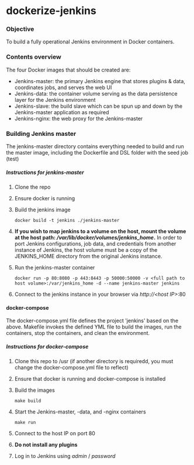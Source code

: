 # dockerize-jenkins

### Objective
To build a  fully operational Jenkins environment in Docker containers.

### Contents overview
The four Docker images that should be created are:
  - Jenkins-master: the primary Jenkins engine that stores plugins & data, coordinates jobs, and serves the web UI
  - Jenkins-data: the container volume serving as the data persistence layer for the Jenkins environment
  - Jenkins-slave: the build slave which can be spun up and down by the Jenkins-master application as required
  - Jenkins-nginx: the web proxy for the Jenkins-master
  
  
  ### Building Jenkins master
  The jenkins-master directory contains everything needed to build and run the master image, including the Dockerfile and DSL folder with the seed job (test)
  
  ##### Instructions for jenkins-master
   1. Clone the repo
   2. Ensure docker is running
   3. Build the jenkins image
   
          docker build -t jenkins ./jenkins-master
   4. **If you wish to map jenkins to a volume on the host, mount the volume at the host path: */var/lib/docker/volumes/jenkins_home*.** In order to port Jenkins configurations, job data, and credentials from another instance of Jenkins, the host volume must be a copy of the JENKINS_HOME directory from the original Jenkins instance.
   5. Run the jenkins-master container
   
          docker run -p 80:8080 -p 443:8443 -p 50000:50000 -v <full path to host volume>:/var/jenkins_home -d --name jenkins-master jenkins
   6. Connect to the jenkins instance in your browser via *http://<*host IP*>*:80
 
 
  #### docker-compose
  The docker-compose.yml file defines the project 'jenkins' based on the above.
  Makefile invokes the defined YML file to build the images, run the containers, stop the containers, and clean the environment.

  ##### Instructions for docker-compose
   1. Clone this repo to /usr (if another directory is requiredd, you must change the docker-compose.yml file to reflect)
   2. Ensure that docker is running and docker-compose is installed
   3. Build the images
   
          make build
   4. Start the Jenkins-master, -data, and -nginx containers
   
          make run
   5. Connect to the host IP on port 80
   6. **Do not install any plugins**
   7. Log in to Jenkins using *admin* / *password*
